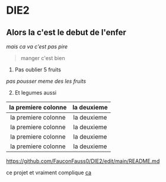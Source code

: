 # DIE2

## Alors la c'est le debut de l'enfer
*mais ca va c'est pas pire*
>manger c'est bien
1. Pas oublier 5 fruits

*pas pousser meme des les fruits*

2. Et legumes aussi

  | **la premiere colonne** | **la deuxieme** |
  |:-:                      |:-:              |
  | la premiere colonne     |   la deuxieme   |
  | la premiere colonne     |   la deuxieme  |
  | la premiere colonne     |   la deuxieme   |
  | la premiere colonne     |   la deuxieme   |

  <https://github.com/FauconFauss0/DIE2/edit/main/README.md>
  
  
  ce projet et vraiment complique [ca]( https://github.com/FauconFauss0/DIE2/edit/main/README.md )
